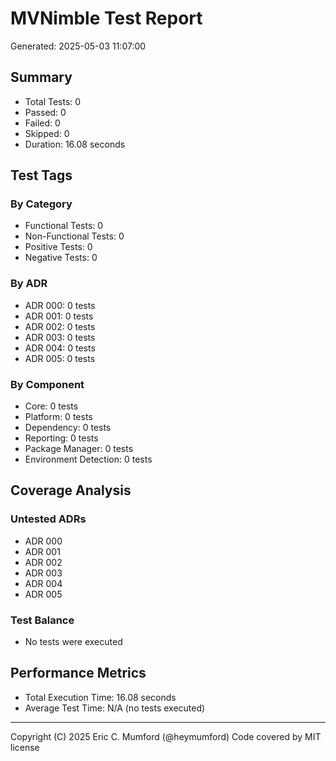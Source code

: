 # MVNimble Test Report

Generated: 2025-05-03 11:07:00

## Summary

* Total Tests: 0
* Passed: 0
* Failed: 0
* Skipped: 0
* Duration: 16.08 seconds

## Test Tags

### By Category

* Functional Tests: 0
* Non-Functional Tests: 0
* Positive Tests: 0
* Negative Tests: 0

### By ADR

* ADR 000: 0 tests
* ADR 001: 0 tests
* ADR 002: 0 tests
* ADR 003: 0 tests
* ADR 004: 0 tests
* ADR 005: 0 tests

### By Component

* Core: 0 tests
* Platform: 0 tests
* Dependency: 0 tests
* Reporting: 0 tests
* Package Manager: 0 tests
* Environment Detection: 0 tests

## Coverage Analysis

### Untested ADRs

* ADR 000
* ADR 001
* ADR 002
* ADR 003
* ADR 004
* ADR 005

### Test Balance

* No tests were executed

## Performance Metrics

* Total Execution Time: 16.08 seconds
* Average Test Time: N/A (no tests executed)



---
Copyright (C) 2025 Eric C. Mumford (@heymumford) Code covered by MIT license
